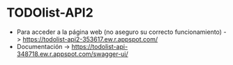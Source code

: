 # TODOlist-API2
- Para acceder a la página web (no aseguro su correcto funcionamiento) -> https://todolist-api2-353617.ew.r.appspot.com/
- Documentación -> https://todolist-api-348718.ew.r.appspot.com/swagger-ui/
